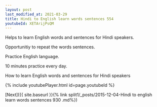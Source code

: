 ```yaml
---
layout: post
last_modified_at: 2021-03-29
title: Hindi to English learn words sentences 554 
youtubeId: XETArijPsQM
---
```

 
 
Helps to learn English words and sentences for Hindi speakers.

Opportunitiy to repeat the words sentences. 

Practice English language. 
 
10 minutes practice every day. 
 
How to learn English words and sentences for Hindi speakers 
 
{% include youtubePlayer.html id=page.youtubeId %}
 
 
[Next]({{ site.baseurl }}{% link  split1/_posts/2015-12-04-Hindi to english learn words sentences 930 .md%})
 
